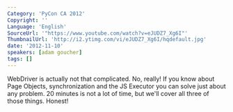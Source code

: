 ```yaml
---
Category: 'PyCon CA 2012'
Copyright: ''
Language: 'English'
SourceUrl: '"https://www.youtube.com/watch?v=eJUDZ7_Xg6I"'
ThumbnailUrl: 'http://i2.ytimg.com/vi/eJUDZ7_Xg6I/hqdefault.jpg'
date: '2012-11-10'
speakers: [adam goucher]
tags: []
---
```

WebDriver is actually not that complicated. No, really! If you know about Page
Objects, synchronization and the JS Executor you can solve just about any
problem. 20 minutes is not a lot of time, but we'll cover all three of those
things. Honest!

